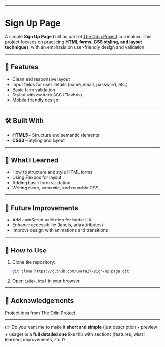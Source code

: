 

---

# Sign Up Page

A simple **Sign Up Page** built as part of [The Odin Project](https://www.theodinproject.com/) curriculum.
This project focuses on practicing **HTML forms, CSS styling, and layout techniques**, with an emphasis on user-friendly design and validation.

---

## 🚀 Features

* Clean and responsive layout
* Input fields for user details (name, email, password, etc.)
* Basic form validation
* Styled with modern CSS (Flexbox)
* Mobile-friendly design

---

## 🛠️ Built With

* **HTML5** – Structure and semantic elements
* **CSS3** – Styling and layout

---



## 🎯 What I Learned

* How to structure and style HTML forms
* Using Flexbox for layout
* Adding basic form validation
* Writing clean, semantic, and reusable CSS

---

## 🔮 Future Improvements

* Add JavaScript validation for better UX
* Enhance accessibility (labels, aria attributes)
* Improve design with animations and transitions

---

## 📂 How to Use

1. Clone the repository:

   ```bash
   git clone https://github.com/umera27/sign-up-page.git
   ```
2. Open `index.html` in your browser.

---

## 🙌 Acknowledgements

Project idea from [The Odin Project](https://www.theodinproject.com/).

---

👉 Do you want me to make it **short and simple** (just description + preview + usage) or a **full detailed one** like this with sections (features, what I learned, improvements, etc.)?
